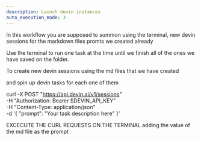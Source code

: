 ```yaml
---
description: Launch devin instances
auto_execution_mode: 3
---
```


In this workflow you are supposed to summon using the terminal, new devin sessions for the markdown files promts we created already

Use the terminal to run one task at the time until we finish all of the ones we have saved on the folder.

To create new devin sessions using the md files that we have created

and spin up devin tasks for each one of them

curl -X POST "https://api.devin.ai/v1/sessions" \
     -H "Authorization: Bearer $DEVIN_API_KEY" \
     -H "Content-Type: application/json" \
     -d '{
  "prompt": "Your task description here"
}'

EXCECUTE THE CURL REQUESTS ON THE TERMINAL adding the value of the md file as the prompt

